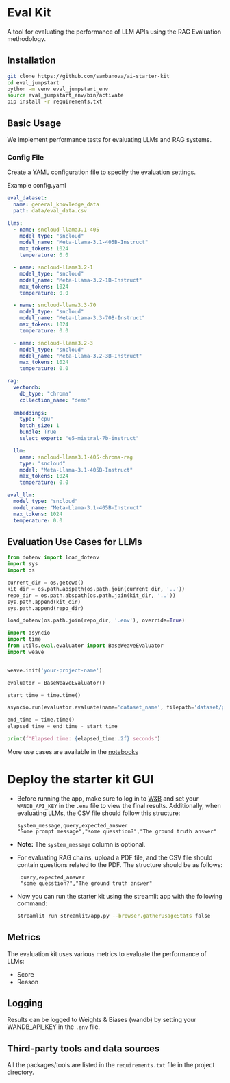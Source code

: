 # Eval Kit

A tool for evaluating the performance of LLM APIs using the RAG Evaluation methodology.

## Installation
  
  ```bash
  git clone https://github.com/sambanova/ai-starter-kit
  cd eval_jumpstart
  python -m venv eval_jumpstart_env
  source eval_jumpstart_env/bin/activate
  pip install -r requirements.txt
  ```

## Basic Usage
We implement performance tests for evaluating LLMs and RAG systems.

### Config File

Create a YAML configuration file to specify the evaluation settings.

Example config.yaml

```yaml
eval_dataset:
  name: general_knowledge_data
  path: data/eval_data.csv

llms:
  - name: sncloud-llama3.1-405
    model_type: "sncloud"
    model_name: "Meta-Llama-3.1-405B-Instruct"
    max_tokens: 1024
    temperature: 0.0

  - name: sncloud-llama3.2-1
    model_type: "sncloud"
    model_name: "Meta-Llama-3.2-1B-Instruct"
    max_tokens: 1024
    temperature: 0.0

  - name: sncloud-llama3.3-70
    model_type: "sncloud"
    model_name: "Meta-Llama-3.3-70B-Instruct"
    max_tokens: 1024
    temperature: 0.0

  - name: sncloud-llama3.2-3
    model_type: "sncloud"
    model_name: "Meta-Llama-3.2-3B-Instruct"
    max_tokens: 1024
    temperature: 0.0

rag:
  vectordb:
    db_type: "chroma"
    collection_name: "demo"
  
  embeddings:
    type: "cpu"
    batch_size: 1
    bundle: True
    select_expert: "e5-mistral-7b-instruct"

  llm:
    name: sncloud-llama3.1-405-chroma-rag
    type: "sncloud"
    model: "Meta-Llama-3.1-405B-Instruct"
    max_tokens: 1024
    temperature: 0.0

eval_llm:
  model_type: "sncloud"
  model_name: "Meta-Llama-3.1-405B-Instruct"
  max_tokens: 1024
  temperature: 0.0
```

## Evaluation Use Cases for LLMs

```python
from dotenv import load_dotenv
import sys
import os

current_dir = os.getcwd()
kit_dir = os.path.abspath(os.path.join(current_dir, '..'))
repo_dir = os.path.abspath(os.path.join(kit_dir, '..'))
sys.path.append(kit_dir)
sys.path.append(repo_dir)

load_dotenv(os.path.join(repo_dir, '.env'), override=True)

import asyncio
import time
from utils.eval.evaluator import BaseWeaveEvaluator
import weave


weave.init('your-project-name')

evaluator = BaseWeaveEvaluator()

start_time = time.time()

asyncio.run(evaluator.evaluate(name='dataset_name', filepath='dataset/path', use_concurrency=True))

end_time = time.time()
elapsed_time = end_time - start_time

print(f"Elapsed time: {elapsed_time:.2f} seconds")
```

More use cases are available in the [notebooks](./notebooks/eval_llm.ipynb)

# Deploy the starter kit GUI

- Before running the app, make sure to log in to [W&B](https://wandb.ai/authorize) and set your `WANDB_API_KEY` in the `.env` file to view the final results. Additionally,
when evaluating LLMs, the CSV file should follow this structure:

   ```csv
   system_message,query,expected_answer
   "Some prompt message","some quesstion?","The ground truth answer"
   ```
- **Note:** The `system_message` column is optional.

- For evaluating RAG chains, upload a PDF file, and the CSV file should contain questions related to the PDF. The structure should be as follows:

  ```csv
   query,expected_answer
   "some quesstion?","The ground truth answer"
   ```

- Now you can run the starter kit using the streamlit app with the following command:

   ```bash
   streamlit run streamlit/app.py --browser.gatherUsageStats false 
   ```

## Metrics

The evaluation kit uses various metrics to evaluate the performance of LLMs:

- Score
- Reason

## Logging

Results can be logged to Weights & Biases (wandb) by setting your WANDB_API_KEY in the `.env` file.

## Third-party tools and data sources

All the packages/tools are listed in the `requirements.txt` file in the project directory.